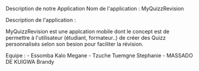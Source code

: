 Description de notre Application
Nom de l'application : MyQuizzRevision

Description de l'application :

MyQuizzRevision est une applcation mobile dont le concept est de permettre à l'utilisateur (étudiant, formateur..) de créer des Quizz personnalisés selon son besion pour faciliter la révision.

Equipe : - Essomba Kalo Megane - Tzuche Tuemgne Stephanie - MASSADO DE KUIGWA Brandy